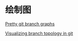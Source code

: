 
# 绘制图

[Pretty git branch graphs](https://stackoverflow.com/questions/1057564/pretty-git-branch-graphs)

[Visualizing branch topology in git](https://stackoverflow.com/questions/1838873/visualizing-branch-topology-in-git)